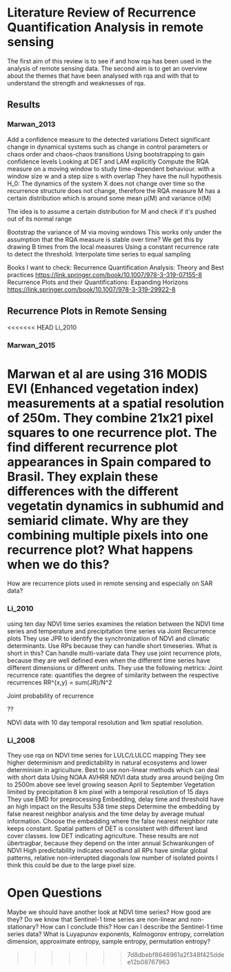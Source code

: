 # Literature Review of Recurrence Quantification Analysis in remote sensing

The first aim of this review is to see if and how rqa has been used in the analysis of remote sensing data.
The second aim is to get an overview about the themes
that have been analysed with rqa and with that to understand the strength and weaknesses of rqa.


## Results

### Marwan_2013
Add a confidence measure to the detected variations
Detect significant change in dynamical systems such as
change in control parameters or chaos order and chaos-chaos transitions
Using bootstrapping to gain confidence levels
Looking at DET and LAM explicitly
Compute the RQA measure on a moving window to study time-dependent behaviour.
with a window size w and a step size s with overlap
They have the null hypothesis H_0:
The dynamics of the system X does not change over time
so the recurrence structure does not change, therefore the RQA measure M has
a certain distribution which is around some mean μ(M) and variance σ(M)

The idea is to assume a certain distribution for M
and check if it's pushed out of its normal range

Bootstrap the variance of M via moving windows
This works only under the assumption that the RQA measure is stable over time?
We get this by drawing B times from the local measures
Using a constant recurrence rate to detect the threshold.
Interpolate time series to equal sampling



Books I want to check:
Recurrence Quantification Analysis: Theory and Best practices
https://link.springer.com/book/10.1007/978-3-319-07155-8
Recurrence Plots and their Quantifications: Expanding Horizons
https://link.springer.com/book/10.1007/978-3-319-29922-8

## Recurrence Plots in Remote Sensing
<<<<<<< HEAD
Li_2010

### Marwan_2015

Marwan et al are using 316 MODIS EVI (Enhanced vegetation index) measurements at
a spatial resolution of 250m. They combine 21x21 pixel squares to one recurrence plot.
The find different recurrence plot appearances in Spain compared to Brasil.
They explain these differences with the different vegetatin dynamics in subhumid and semiarid climate.
Why are they combining multiple pixels into one recurrence plot?
What happens when we do this?
=======
How are recurrence plots used in remote sensing and especially on SAR data?

### Li_2010
using ten day NDVI time series
examines the relation between the NDVI time series and temperature and precipitation time series via Joint Recurrence plots
They use JPR to identify the synchronization of NDVI and climatic determinants.
Use RPs because they can handle short timeseries. What is short in this?
Can handle multi-variate data
They use joint recurrence plots, because they are well defined even when the
different time series have different dimensions or different units.
They use the following metrics:
Joint recurrence rate:
quantifies the degree of similarity between the respective recurrences
RR^{x,y} = sum(JR)/N^2

Joint probability of recurrence

??


NDVI data with 10 day temporal resolution and 1km spatial resolution.

### Li_2008

They use rqa on NDVI time series for LULC/LULCC mapping
They see higher determinism and predictability in natural ecosystems
and lower determinism in agriculture.
Best to use non-linear methods which can deal with short data
Using NOAA AVHRR NDVI data
study area around beijing
0m to 2500m above see level
growing season April to September
Vegetation limited by precipitation
8 km pixel with a temporal resolution of 15 days
They use EMD for preprocessing
Embedding, delay time and threshold have an high impact on the Results
538 time steps
Determine the embedding by false nearest neighbor analysis
and the time delay by average mutual information.
Choose the embedding where the false nearest neighbor rate keeps constant.
Spatial pattern of DET is consistent with different land cover classes.
low DET indicating agriculture.
These results are not übertragbar, because they depend on the inter annual
Schwankungen of NDVI
High predictability indicates woodland
all RPs have similar global patterns, relative non-interupted diagonals low number of isolated points
I think this could be due to the large pixel size.


# Open Questions
Maybe we should have another look at NDVI time series?
How good are they?
Do we know that Sentinel-1 time series are non-linear and non-stationary?
How can I conclude this?
How can I describe the Sentinel-1 time series data?
What is Luyapunov exponents, Kolmogorov entropy, correlation dimension, approximate entropy, sample entropy, permutation entropy?
>>>>>>> 7d8dbebf8646961a2f348f425ddee12b08767963
